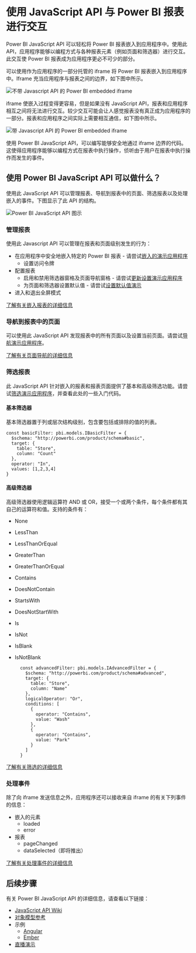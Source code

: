 <properties
   pageTitle="使用 JavaScript API 与报表进行交互 | Azure"
   description="Power BI Embedded, 使用 JavaScript API 与报表进行交互"
   services="power-bi-embedded"
   documentationCenter=""
   authors="mgblythe"
   manager="NA"
   editor=""
   tags=""/>
<tags
   ms.service="power-bi-embedded"
   ms.devlang="NA"
   ms.topic="hero-article"
   ms.tgt_pltfrm="NA"
   ms.workload="powerbi"
   ms.date="08/26/2016"
   ms.author="mblythe"
   wacn.date="12/29/2016"/>  


# 使用 JavaScript API 与 Power BI 报表进行交互

Power BI JavaScript API 可以轻松将 Power BI 报表嵌入到应用程序中。使用此 API，应用程序能够以编程方式与各种报表元素（例如页面和筛选器）进行交互。此交互使 Power BI 报表成为应用程序更必不可少的部分。

可以使用作为应用程序的一部分托管的 iframe 将 Power BI 报表嵌入到应用程序中。Iframe 充当应用程序与报表之间的边界，如下图中所示。

![不带 Javascript API 的 Power BI embedded iframe](./media/powerbi-embedded-interact-with-reports/powerbi-embedded-interact-report-1.png)  


iframe 使嵌入过程变得更容易，但是如果没有 JavaScript API，报表和应用程序相互之间将无法进行交互。较少交互可能会让人感觉报表没有真正成为应用程序的一部分。报表和应用程序之间实际上需要相互通信，如下图中所示。

![带 Javascript API 的 Power BI embedded iframe](./media/powerbi-embedded-interact-with-reports/powerbi-embedded-interact-report-2.png)  


使用 Power BI JavaScript API，可以编写能够安全地通过 iframe 边界的代码。这使得应用程序能够以编程方式在报表中执行操作，侦听由于用户在报表中执行操作而发生的事件。

## 使用 Power BI JavaScript API 可以做什么？
使用此 JavaScript API 可以管理报表、导航到报表中的页面、筛选报表以及处理嵌入的事件。下图显示了此 API 的结构。

![Power BI JavaScript API 图示](./media/powerbi-embedded-interact-with-reports/powerbi-embedded-interact-report-3.png)  



### 管理报表
使用此 Javascript API 可以管理在报表和页面级别发生的行为：

- 在应用程序中安全地嵌入特定的 Power BI 报表 - 请尝试[嵌入的演示应用程序](http://azure-samples.github.io/powerbi-angular-client/#/scenario1)
  - 设置访问令牌
- 配置报表
  - 启用和禁用筛选器窗格及页面导航窗格 - 请尝试[更新设置演示应用程序](http://azure-samples.github.io/powerbi-angular-client/#/scenario6)
  - 为页面和筛选器设置默认值 - 请尝试[设置默认值演示](http://azure-samples.github.io/powerbi-angular-client/#/scenario5)
- 进入和退出全屏模式

[了解有关嵌入报表的详细信息](https://github.com/Microsoft/PowerBI-JavaScript/wiki/Embedding-Basics)


### 导航到报表中的页面
可以使用此 JavaScript API 发现报表中的所有页面以及设置当前页面。请尝试[导航演示应用程序](http://azure-samples.github.io/powerbi-angular-client/#/scenario3)。

[了解有关页面导航的详细信息](https://github.com/Microsoft/PowerBI-JavaScript/wiki/Page-Navigation)

### 筛选报表
此 JavaScript API 针对嵌入的报表和报表页面提供了基本和高级筛选功能。请尝试[筛选演示应用程序](http://azure-samples.github.io/powerbi-angular-client/#/scenario4)，并查看此处的一些入门代码。


#### 基本筛选器
基本筛选器置于列或层次结构级别，包含要包括或排除的值的列表。

	const basicFilter: pbi.models.IBasicFilter = {
	  $schema: "http://powerbi.com/product/schema#basic",
	  target: {
	    table: "Store",
	    column: "Count"
	  },
	  operator: "In",
	  values: [1,2,3,4]
	}


#### 高级筛选器
高级筛选器使用逻辑运算符 AND 或 OR，接受一个或两个条件，每个条件都有其自己的运算符和值。支持的条件有：

- None
- LessThan
- LessThanOrEqual
- GreaterThan
- GreaterThanOrEqual
- Contains
- DoesNotContain
- StartsWith
- DoesNotStartWith
- Is
- IsNot
- IsBlank
- IsNotBlank


		const advancedFilter: pbi.models.IAdvancedFilter = {
		  $schema: "http://powerbi.com/product/schema#advanced",
		  target: {
		    table: "Store",
		    column: "Name"
		  },
		  logicalOperator: "Or",
		  conditions: [
		    {
		      operator: "Contains",
		      value: "Wash"
		    },
		    {
		      operator: "Contains",
		      value: "Park"
		    }
		  ]
		}

[了解有关筛选的详细信息](https://github.com/Microsoft/PowerBI-JavaScript/wiki/Filters)


### 处理事件
除了向 iframe 发送信息之外，应用程序还可以接收来自 iframe 的有关下列事件的信息：

- 嵌入的元素
  - loaded
  - error
- 报表
  - pageChanged
  - dataSelected（即将推出）

[了解有关处理事件的详细信息](https://github.com/Microsoft/PowerBI-JavaScript/wiki/Handling-Events)


## 后续步骤
有关 Power BI JavaScript API 的详细信息，请查看以下链接：

- [JavaScript API Wiki](https://github.com/Microsoft/PowerBI-JavaScript/wiki)
- [对象模型参考](https://microsoft.github.io/powerbi-models/modules/_models_.html)
- 示例
  - [Angular](http://azure-samples.github.io/powerbi-angular-client)
  - [Ember](https://github.com/Microsoft/powerbi-ember)
- [直播演示](https://microsoft.github.io/PowerBI-JavaScript/demo/)

<!---HONumber=Mooncake_1010_2016-->